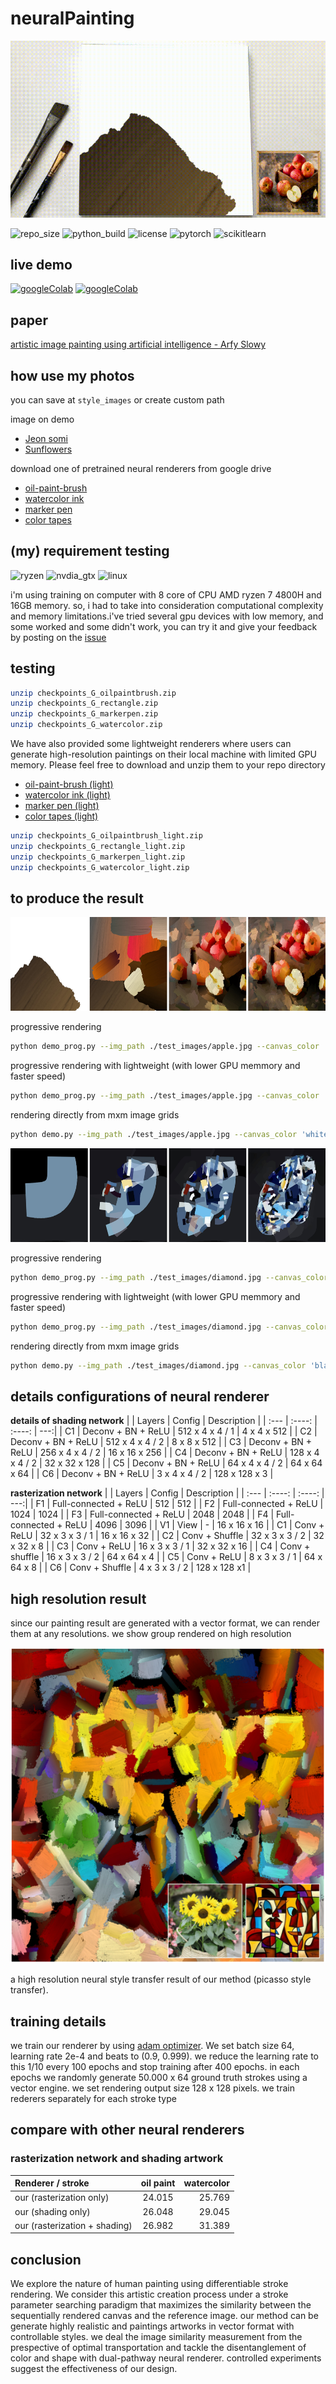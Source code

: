 # neuralPainting

![gif_image](result_image/step_stroke.gif)

![repo_size](https://img.shields.io/github/repo-size/slowy07/neuralPainting?style=for-the-badge)
![python_build](https://img.shields.io/github/workflow/status/slowy07/neuralPainting/Python%20application?label=python&logo=python&logoColor=white&style=for-the-badge)
![license](https://img.shields.io/apm/l/vim-mode?style=for-the-badge)
![pytorch](https://img.shields.io/badge/PyTorch-EE4C2C?style=for-the-badge&logo=PyTorch&logoColor=white)
![scikitlearn](https://img.shields.io/badge/scikit_learn-F7931E?style=for-the-badge&logo=scikit-learn&logoColor=white)

## live demo

[![googleColab](https://img.shields.io/badge/Demo%20image%20to%20painting-2c3e50?style=for-the-badge&logo=jupyter&logoColor=white)](https://colab.research.google.com/drive/1N7VyYRvCUEZvK_qbiWu_YC1QCP01E9Wb#scrollTo=jt6O3GvhvK3i)
[![googleColab](https://img.shields.io/badge/Demo%20image%20style%20transfer-2c3e50?style=for-the-badge&logo=jupyter&logoColor=white)](https://colab.research.google.com/drive/1gsLWqMmHcDUoQ3BmUh8gPRhkccrZs8_R?usp=sharing)

## paper

[artistic image painting using artificial intelligence - Arfy Slowy](https://bit.ly/3AHmStJ)

## how use my photos

you can save at `style_images` or create custom path

image on demo

- [Jeon somi](test_images/somi.jpg)
- [Sunflowers](test_images/sunflowers.jpg)

download one of pretrained neural renderers from google drive

- [oil-paint-brush](https://drive.google.com/file/d/1sqWhgBKqaBJggl2A8sD1bLSq2_B1ScMG/view)
- [watercolor ink](https://drive.google.com/file/d/19Yrj15v9kHvWzkK9o_GSZtvQaJPmcRYQ/view?usp=sharing)
- [marker pen](https://drive.google.com/file/d/1XsjncjlSdQh2dbZ3X1qf1M8pDc8GLbNy/view?usp=sharing)
- [color tapes](https://drive.google.com/file/d/162ykmRX8TBGVRnJIof8NeqN7cuwwuzIF/view?usp=sharing)

## (my) requirement testing

![ryzen](https://img.shields.io/badge/AMD-Ryzen_7_4800H-ED1C24?style=for-the-badge&logo=amd&logoColor=white)
![nvdia_gtx](https://img.shields.io/badge/NVIDIA-GTX1650-76B900?style=for-the-badge&logo=nvidia&logoColor=white)
![linux](https://img.shields.io/badge/Linux-FCC624?style=for-the-badge&logo=linux&logoColor=black)

i'm using training on computer with 8 core of CPU AMD ryzen 7 4800H and 16GB memory. so, i had to take into consideration computational complexity and memory limitations.i've tried several gpu devices with low memory, and some worked and some didn't work, you can try it and give your feedback by posting on the [issue](https://github.com/slowy07/neuralPainting/issues)

## testing

```bash
unzip checkpoints_G_oilpaintbrush.zip
unzip checkpoints_G_rectangle.zip
unzip checkpoints_G_markerpen.zip
unzip checkpoints_G_watercolor.zip
```

We have also provided some lightweight renderers where users can generate high-resolution paintings on their local machine with limited GPU memory. Please feel free to download and unzip them to your repo directory

- [oil-paint-brush (light)](https://drive.google.com/file/d/1kcXsx2nDF3b3ryYOwm3BjmfwET9lfFht/view)
- [watercolor ink (light)](https://drive.google.com/file/d/1FoclmDOL6d1UT12-aCDwYMcXQKSK6IWA/view?usp=sharing)
- [marker pen (light)](https://drive.google.com/file/d/1pP99btR2XV3GtDHFXd8klpdQRSc0prLx/view?usp=sharing)
- [color tapes (light)](https://drive.google.com/file/d/1aHyc9ukObmCeaecs8o-a6p-SCjeKlvVZ/view?usp=sharing)

```bash
unzip checkpoints_G_oilpaintbrush_light.zip
unzip checkpoints_G_rectangle_light.zip
unzip checkpoints_G_markerpen_light.zip
unzip checkpoints_G_watercolor_light.zip
```

## to produce the result

<p align="center">
    <img src="result_image/apple_oilpaintbrush.jpg" width="600" height="150">
</p>

progressive rendering

```bash
python demo_prog.py --img_path ./test_images/apple.jpg --canvas_color 'white' --max_m_strokes 500 --max_divide 5 --renderer oilpaintbrush --renderer_checkpoint_dir checkpoints_G_oilpaintbrush --net_G zou-fusion-net
```

progressive rendering with lightweight (with lower GPU memmory and faster speed)

```bash
python demo_prog.py --img_path ./test_images/apple.jpg --canvas_color 'white' --max_m_strokes 500 --max_divide 5 --renderer oilpaintbrush --renderer_checkpoint_dir checkpoints_G_oilpaintbrush_light --net_G zou-fusion-net-light
```

rendering directly from mxm image grids

```bash
python demo.py --img_path ./test_images/apple.jpg --canvas_color 'white' --max_m_strokes 500 --m_grid 5 --renderer oilpaintbrush --renderer_checkpoint_dir checkpoints_G_oilpaintbrush --net_G zou-fusion-net
```

<p align="center">
    <img src="result_image/diamond_markerpen.jpg" width="600" height="150">
</p>

progressive rendering

```bash
python demo_prog.py --img_path ./test_images/diamond.jpg --canvas_color 'black' --max_m_strokes 500 --max_divide 5 --renderer markerpen --renderer_checkpoint_dir checkpoints_G_markerpen --net_G zou-fusion-net
```

progressive rendering with lightweight (with lower GPU memmory and faster speed)

```bash
python demo_prog.py --img_path ./test_images/diamond.jpg --canvas_color 'black' --max_m_strokes 500 --max_divide 5 --renderer markerpen --renderer_checkpoint_dir checkpoints_G_markerpen_light --net_G zou-fusion-net-light
```

rendering directly from mxm image grids

```bash
python demo.py --img_path ./test_images/diamond.jpg --canvas_color 'black' --max_m_strokes 500 --m_grid 5 --renderer markerpen --renderer_checkpoint_dir checkpoints_G_markerpen --net_G zou-fusion-net
```

## details configurations of neural renderer

**details of shading network**
| | Layers | Config | Description |
| :--- | :----: | :----: | ---:|
| C1 | Deconv + BN + ReLU | 512 x 4 x 4 / 1 | 4 x 4 x 512 |
| C2 | Deconv + BN + ReLU | 512 x 4 x 4 / 2 | 8 x 8 x 512 |
| C3 | Deconv + BN + ReLU | 256 x 4 x 4 / 2 | 16 x 16 x 256 |
| C4 | Deconv + BN + ReLU | 128 x 4 x 4 / 2 | 32 x 32 x 128 |
| C5 | Deconv + BN + ReLU | 64 x 4 x 4 / 2 | 64 x 64 x 64 |
| C6 | Deconv + BN + ReLU | 3 x 4 x 4 / 2 | 128 x 128 x 3 |

**rasterization network**
| | Layers | Config | Description |
| :--- | :----: | :----: | ---:|
| F1 | Full-connected + ReLU | 512 | 512 |
| F2 | Full-connected + ReLU | 1024 | 1024 |
| F3 | Full-connected + ReLU | 2048 | 2048 |
| F4 | Full-connected + ReLU | 4096 | 3096 |
| V1 | View | - | 16 x 16 x 16 |
| C1 | Conv + ReLU | 32 x 3 x 3 / 1 | 16 x 16 x 32 |
| C2 | Conv + Shuffle | 32 x 3 x 3 / 2 | 32 x 32 x 8 |
| C3 | Conv + ReLU | 16 x 3 x 3 / 1 | 32 x 32 x 16 |
| C4 | Conv + shuffle | 16 x 3 x 3 / 2 | 64 x 64 x 4 |
| C5 | Conv + ReLU | 8 x 3 x 3 / 1 | 64 x 64 x 8 |
| C6 | Conv + Shuffle | 4 x 3 x 3 / 2 | 128 x 128 x1 |

## high resolution result
since our painting result are generated with a vector format, we can render them at any resolutions. we show group rendered on high resolution

![hig_resolution_photo](result_image/high_resolution.png)

a high resolution neural style transfer result of our method (picasso style transfer).

## training details

we train our renderer by using [adam optimizer](https://machinelearningmastery.com/adam-optimization-algorithm-for-deep-learning/#:~:text=Adam%20is%20a%20replacement%20optimization,sparse%20gradients%20on%20noisy%20problems.). We set batch size 64, learning rate 2e-4 and beats to (0.9, 0.999). we reduce the learning rate to this 1/10 every 100 epochs and stop training after 400 epochs. in each epochs we randomly generate 50.000 x 64 ground truth strokes using a vector engine. we set rendering output size 128 x 128 pixels. we train rederers separately for each stroke type

## compare with other neural renderers
### rasterization network and shading artwork
| Renderer / stroke             | oil paint | watercolor |
|:---                           | :----:    |        ---:|
| our (rasterization only)      | 24.015    | 25.769     |
| our (shading only)            | 26.048    | 29.045     |
| our (rasterization + shading) | 26.982    | 31.389     |

## conclusion

We explore the nature of human painting using differentiable stroke rendering. We consider this artistic creation process under a stroke parameter searching paradigm that maximizes the similarity between the sequentially rendered canvas and the reference image. our method can be generate highly realistic and paintings artworks in vector format with controllable styles. we deal the image similarity measurement from the prespective of optimal transportation and tackle the disentanglement of color and shape with dual-pathway neural renderer. controlled experiments suggest the effectiveness of our design.
